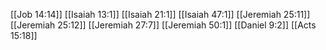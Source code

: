 [[Job 14:14]]
[[Isaiah 13:1]]
[[Isaiah 21:1]]
[[Isaiah 47:1]]
[[Jeremiah 25:11]]
[[Jeremiah 25:12]]
[[Jeremiah 27:7]]
[[Jeremiah 50:1]]
[[Daniel 9:2]]
[[Acts 15:18]]
